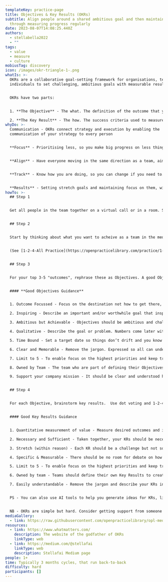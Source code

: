 ```yaml
---
templateKey: practice-page
title: Objectives & Key Results (OKRs)
subtitle: Align people around a shared ambitious goal and then maintain focus
  through measuring progress regularly
date: 2023-08-07T14:08:25.440Z
authors:
  - stellabella2022
  - ""
tags:
  - value
  - measure
  - culture
mobiusTag: discovery
icon: /images/okr-triangle-1-.png
whatIs: >-
  OKRs are a collaborative goal-setting framework for organisations, teams and
  individuals to set challenging, ambitious goals with measurable results. 


  O﻿KRs have two parts:


  1. **T﻿he Objective** - The what. The definition of the outcome that you are striving to achieve.

  2. **T﻿he Key Result** - The how. The success criteria used to measure progress towards your outcome.
whyDo: >-
  Communication - OKRs connect strategy and execution by enabling the
  communication of your strategy to every person


  **Focus** - Prioritising less, so you make big progress on less things, versus slight progress on lots of things.


  **Align** - Have everyone moving in the same direction as a team, aiming for the same Objectives and measureing progress with the same Key Results. They also help teams know what is happening around them (up, down and sideways), so teams can align and collaborate more easily. 


  **Track** - Know how you are doing, so you can change if you need to. This transparency also fosters accountability... there are no locked cupboards or water melon reports


  **R﻿esults** - S﻿etting stretch goals and maintaining focus on them, will inspire and motivate people to do great work.  I﻿ndeed, teams that consistently used goal setting frameworks can achieved a 3X increase in productivity in 12 months (Source: Align)
howTo: >-
  ## Step 1


  G﻿et all people in the team together on a virtual call or in a room. S﻿tart by restating your mission and vision. (If you don't know this, you need to figure it out first, or get enough clarity that you're all pointing in roughly the same direction!)


  ## Step 2


  Start by thinking about what you want to acheive as a team in the medium to long term. Each person writes it down on a post-it alone. Then shares back as they put post-it on a virtual or real wall. Then dot vote and iterate to your top 3-5.


  (﻿See [1-2-4-All Practice](https://openpracticelibrary.com/practice/1-2-4-all/)


  ## Step 3


  F﻿or your top 3-5 "outcomes", rephrase these as Objectives. A good Objective should be designed to get people jumping out of bed in the morning with excitement.  It tells everyone, "*what are we aiming to achieve?*"


  #### **G﻿ood Objectives Guidance**


  1. Outcome Focussed - Focus on the destination not how to get there, a task list or a predetermined solution. Leave space for learning, adapting and innovation

  2. Inspiring - Describe an important and/or worthwhile goal that inspires people to act 

  3. Ambitious but Achievable - Objectives should be ambitious and challenging but still achievable

  4. Qualitative - Describe the goal or problem. Numbers come later with KRs.

  5. Time Bound - Set a target date so things don’t drift and you know if you’re on track.

  6. Clear and Memorable - Remove the jargon. Expressed so all can understand

  7. Limit to 5 - To enable focus on the highest priorities and keep tracking effort sensible

  8. Owned by Team - The team who are part of defining their Objectives will be motivated and take accountability

  9. Support your company mission - It should be clear and understood how Objectives support your organisation’s mission


  ## Step 4


  For each Objective, brainstorm key results.  Use dot voting and 1-2-4-All practices to iterate to a set of 3-5 Key Results. Key Results take all the inspirational language in your Objective and quantify it. To create, ask: “*How would we know if we met our Objective?*”


  #### G﻿ood Key Results Guidance


  1. Q﻿uantitative measurement of value - Measure desired outcomes and impact, i.e. results, not tasks completed.  Consider how your stakeholders/customers/users measure success. 

  2. Necessary and Sufficient - Taken together, your KRs should be necessary and sufficient to achieve the related Objective. Mix leading and lagging indicators.

  3. Stretch (within reason) - Each KR should be a challenge but not so difficult that it becomes demotivating. The rule of thumb is that over time, you should average 50-70%.

  4. Specific & Measurable - There should be no room for debate on how to score a KR. This will help surface assumptions and misalignments.

  5. Limit to 5 - To enable focus on the highest priorities and keep tracking efforts sensible.

  6. Owned by team - Teams should define their own Key Results to create a culture and environment where people are empowered to do amazing innovative work.

  7. Easily understandable - Remove the jargon and describe your KRs in a way anyone can understand


  P﻿S - You can also use AI tools to help you generate ideas for KRs, like [this one](https://www.stellafai.com/product-page/coaching-and-ai).


  N﻿B - OKRs are simple but hard. Consider getting support from someone in your team with experince or an external expert.
mediaGallery:
  - link: https://raw.githubusercontent.com/openpracticelibrary/opl-media/master/images/Stellafai%20KR%20rules.png
resources:
  - link: https://www.whatmatters.com/
    description: The website of the godfather of OKRs
    linkType: web
  - link: https://medium.com/@stellafai
    linkType: web
    description: Stellafai Medium page
people: 1+
time: Typically 3 months cycles, that run back-to-back
difficulty: hard
participants: []
---
```

